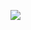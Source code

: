 <a href="https://www.notion.so/f6aad20013564195b080ddc97f469e7f?pvs=4" target="_blank"><img src="https://img.shields.io/badge/notion-000000?style=flat-square&logo=Notion&logoColor=black"/></a>
